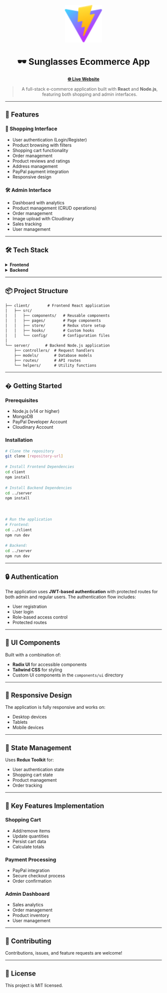 <p align="center">
  <img src="client/public/vite.svg" alt="Logo" width="120" />
</p>

<h1 align="center">🕶️ Sunglasses Ecommerce App</h1>

<p align="center">
  <a href="https://sunglasses-ecommerce-app.vercel.app/" target="_blank"><b>🌐 Live Website</b></a>
</p>

<blockquote align="center">
  A full-stack e-commerce application built with <b>React</b> and <b>Node.js</b>, featuring both shopping and admin interfaces.
</blockquote>

---

## 🚀 Features

### 🛒 Shopping Interface

- User authentication (Login/Register)
- Product browsing with filters
- Shopping cart functionality
- Order management
- Product reviews and ratings
- Address management
- PayPal payment integration
- Responsive design

### 🛠️ Admin Interface

- Dashboard with analytics
- Product management (CRUD operations)
- Order management
- Image upload with Cloudinary
- Sales tracking
- User management

---

## 🛠 Tech Stack

<details>
<summary><b>Frontend</b></summary>

- React 18
- Redux Toolkit for state management
- Vite for build tooling
- Radix UI components
- Tailwind CSS for styling
- Axios for API requests
</details>

<details>
<summary><b>Backend</b></summary>

- Node.js
- Express.js
- MongoDB with Mongoose
- JWT for authentication
- PayPal SDK for payments
- Cloudinary for image management
- Multer for file uploads
</details>

---

## 📦 Project Structure

```text
├── client/        # Frontend React application
│   ├── src/
│   │   ├── components/   # Reusable components
│   │   ├── pages/        # Page components
│   │   ├── store/        # Redux store setup
│   │   ├── hooks/        # Custom hooks
│   │   └── config/       # Configuration files
│
└── server/       # Backend Node.js application
    ├── controllers/  # Request handlers
    ├── models/       # Database models
    ├── routes/       # API routes
    └── helpers/      # Utility functions
```

---

## � Getting Started

### Prerequisites

- Node.js (v14 or higher)
- MongoDB
- PayPal Developer Account
- Cloudinary Account

### Installation

```bash
# Clone the repository
git clone [repository-url]

# Install Frontend Dependencies
cd client
npm install

# Install Backend Dependencies
cd ../server
npm install



# Run the application
# Frontend:
cd ../client
npm run dev

# Backend:
cd ../server
npm run dev
```

---

## 🔒 Authentication

The application uses <b>JWT-based authentication</b> with protected routes for both admin and regular users. The authentication flow includes:

- User registration
- User login
- Role-based access control
- Protected routes

---

## 💅 UI Components

Built with a combination of:

- <b>Radix UI</b> for accessible components
- <b>Tailwind CSS</b> for styling
- Custom UI components in the <code>components/ui</code> directory

---

## 📱 Responsive Design

The application is fully responsive and works on:

- Desktop devices
- Tablets
- Mobile devices

---

## 🔄 State Management

Uses <b>Redux Toolkit</b> for:

- User authentication state
- Shopping cart state
- Product management
- Order tracking

---

## 🌟 Key Features Implementation

### Shopping Cart

- Add/remove items
- Update quantities
- Persist cart data
- Calculate totals

### Payment Processing

- PayPal integration
- Secure checkout process
- Order confirmation

### Admin Dashboard

- Sales analytics
- Order management
- Product inventory
- User management

---

## 🤝 Contributing

Contributions, issues, and feature requests are welcome!

---

## 📝 License

This project is MIT licensed.
